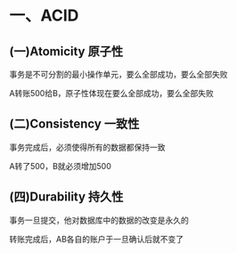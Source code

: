 # 一、ACID

## (一)Atomicity 原子性
  事务是不可分割的最小操作单元，要么全部成功，要么全部失败

   A转账500给B，原子性体现在要么全部成功，要么全部失败

## (二)Consistency 一致性
  事务完成后，必须使得所有的数据都保持一致

   A转了500，B就必须增加500



## (四)Durability 持久性
  事务一旦提交，他对数据库中的数据的改变是永久的
  
   转账完成后，AB各自的账户于一旦确认后就不变了